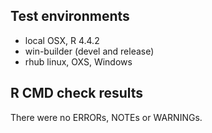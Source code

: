 ## Test environments
* local OSX, R 4.4.2
* win-builder (devel and release)
* rhub linux, OXS, Windows

## R CMD check results
There were no ERRORs, NOTEs or WARNINGs.


